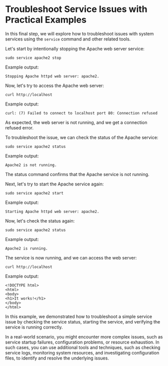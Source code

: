 # Troubleshoot Service Issues with Practical Examples

In this final step, we will explore how to troubleshoot issues with system services using the `service` command and other related tools.

Let's start by intentionally stopping the Apache web server service:

```
sudo service apache2 stop
```

Example output:

```
Stopping Apache httpd web server: apache2.
```

Now, let's try to access the Apache web server:

```
curl http://localhost
```

Example output:

```
curl: (7) Failed to connect to localhost port 80: Connection refused
```

As expected, the web server is not running, and we get a connection refused error.

To troubleshoot the issue, we can check the status of the Apache service:

```
sudo service apache2 status
```

Example output:

```
Apache2 is not running.
```

The status command confirms that the Apache service is not running.

Next, let's try to start the Apache service again:

```
sudo service apache2 start
```

Example output:

```
Starting Apache httpd web server: apache2.
```

Now, let's check the status again:

```
sudo service apache2 status
```

Example output:

```
Apache2 is running.
```

The service is now running, and we can access the web server:

```
curl http://localhost
```

Example output:

```
<!DOCTYPE html>
<html>
<body>
<h1>It works!</h1>
</body>
</html>
```

In this example, we demonstrated how to troubleshoot a simple service issue by checking the service status, starting the service, and verifying the service is running correctly.

In a real-world scenario, you might encounter more complex issues, such as service startup failures, configuration problems, or resource exhaustion. In such cases, you can use additional tools and techniques, such as checking service logs, monitoring system resources, and investigating configuration files, to identify and resolve the underlying issues.

